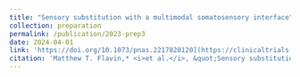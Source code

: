 ```yaml
---
title: "Sensory substitution with a multimodal somatosensory interface"
collection: preparation
permalink: /publication/2023-prep3
date: 2024-04-01
link: 'https://doi.org/10.1073/pnas.2217828120](https://clinicaltrials.gov/study/NCT06232512'
citation: 'Matthew T. Flavin,* <i>et al.</i>, &quot;Sensory substitution with a multimodal somatosensory interface,&quot; in preparation, submission planned Dec. 2024.'
---
```


